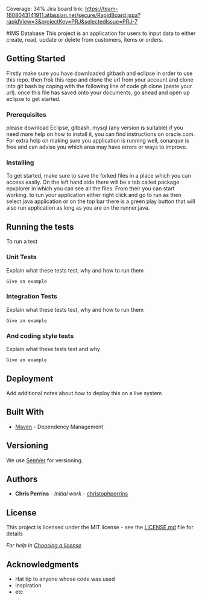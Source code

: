 Coverage: 34%
Jira board link: https://team-1608043141911.atlassian.net/secure/RapidBoard.jspa?rapidView=3&projectKey=PRJ&selectedIssue=PRJ-7

#IMS Database
This project is an application for users to input data to either create, read, update or delete from customers, items or orders.

## Getting Started
Firstly make sure you have downloaded gitbash and eclipse in order to use this repo. then frok this repo and clone the url from your account and clone into git bash by coping with the following line of code 
git clone (paste your url). once this file has saved onto your documents, go ahead and open up eclipse to get started.


### Prerequisites

please download Eclipse, gitbash, mysql (any version is suitable)
if you need more help on how to install it, you can find instructions on oracle.com.
For extra help on making sure you application is running well, sonarque is free and can advise you which area may have errors or ways to improve.

### Installing

To get started, make sure to save the forked files in a place which you can access easily. On the left hand side there will be a tab called package epxplorer in which you can see all the files. From their you can start working. to run your application either right click and go to run as then select java application or on the top bar there is a green play button that will also run application as long as you are on the runner.java.


## Running the tests

To run a test
### Unit Tests 

Explain what these tests test, why and how to run them

```
Give an example
```

### Integration Tests 
Explain what these tests test, why and how to run them

```
Give an example
```

### And coding style tests

Explain what these tests test and why

```
Give an example
```

## Deployment

Add additional notes about how to deploy this on a live system

## Built With

* [Maven](https://maven.apache.org/) - Dependency Management

## Versioning

We use [SemVer](http://semver.org/) for versioning.

## Authors

* **Chris Perrins** - *Initial work* - [christophperrins](https://github.com/christophperrins)

## License

This project is licensed under the MIT license - see the [LICENSE.md](LICENSE.md) file for details 

*For help in [Choosing a license](https://choosealicense.com/)*

## Acknowledgments

* Hat tip to anyone whose code was used
* Inspiration
* etc
